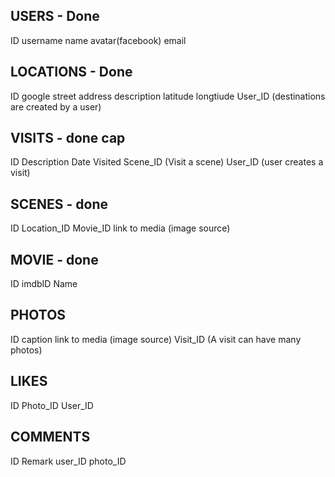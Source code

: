 USERS - Done
-----
ID
username
name
avatar(facebook)
email


LOCATIONS - Done
------------
ID
google street address
description
latitude
longtiude
User_ID  (destinations are created by a user)


VISITS - done cap
------
ID
Description
Date Visited
Scene_ID     (Visit a scene)
User_ID       (user creates a visit)


SCENES - done
------
ID
Location_ID
Movie_ID
link to media (image source)


MOVIE - done
-----
ID
imdbID
Name



PHOTOS
------
ID
caption
link to media (image source)
Visit_ID (A visit can have many photos)


LIKES
-----
ID
Photo_ID
User_ID


COMMENTS
--------
ID
Remark
user_ID
photo_ID
